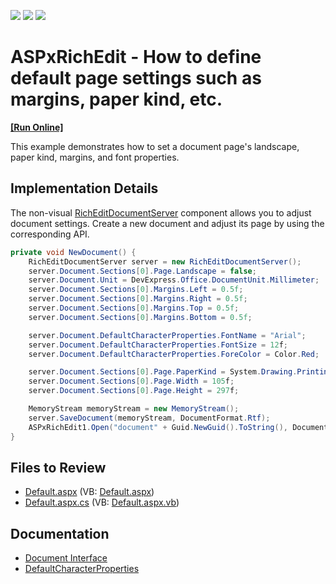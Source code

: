 <!-- default badges list -->
![](https://img.shields.io/endpoint?url=https://codecentral.devexpress.com/api/v1/VersionRange/128545359/23.1.3%2B)
[![](https://img.shields.io/badge/Open_in_DevExpress_Support_Center-FF7200?style=flat-square&logo=DevExpress&logoColor=white)](https://supportcenter.devexpress.com/ticket/details/T520406)
[![](https://img.shields.io/badge/📖_How_to_use_DevExpress_Examples-e9f6fc?style=flat-square)](https://docs.devexpress.com/GeneralInformation/403183)
<!-- default badges end -->

# ASPxRichEdit - How to define default page settings such as margins, paper kind, etc.
<!-- run online -->
**[[Run Online]](https://codecentral.devexpress.com/t520406/)**
<!-- run online end -->

This example demonstrates how to set a document page's landscape, paper kind, margins, and font properties.

## Implementation Details

The non-visual [RichEditDocumentServer](https://docs.devexpress.com/OfficeFileAPI/DevExpress.XtraRichEdit.RichEditDocumentServer) component allows you to adjust document settings. Create a new document and adjust its page by using the corresponding API.

```csharp
private void NewDocument() {
    RichEditDocumentServer server = new RichEditDocumentServer();
    server.Document.Sections[0].Page.Landscape = false;
    server.Document.Unit = DevExpress.Office.DocumentUnit.Millimeter;
    server.Document.Sections[0].Margins.Left = 0.5f;
    server.Document.Sections[0].Margins.Right = 0.5f;
    server.Document.Sections[0].Margins.Top = 0.5f;
    server.Document.Sections[0].Margins.Bottom = 0.5f;

    server.Document.DefaultCharacterProperties.FontName = "Arial";
    server.Document.DefaultCharacterProperties.FontSize = 12f;
    server.Document.DefaultCharacterProperties.ForeColor = Color.Red;

    server.Document.Sections[0].Page.PaperKind = System.Drawing.Printing.PaperKind.Custom;
    server.Document.Sections[0].Page.Width = 105f;
    server.Document.Sections[0].Page.Height = 297f;

    MemoryStream memoryStream = new MemoryStream();
    server.SaveDocument(memoryStream, DocumentFormat.Rtf);
    ASPxRichEdit1.Open("document" + Guid.NewGuid().ToString(), DocumentFormat.Rtf, () => { return memoryStream.ToArray(); });
}
```

## Files to Review

* [Default.aspx](./CS/Default.aspx) (VB: [Default.aspx](./VB/Default.aspx))
* [Default.aspx.cs](./CS/Default.aspx.cs) (VB: [Default.aspx.vb](./VB/Default.aspx.vb))

## Documentation

* [Document Interface](https://docs.devexpress.com/OfficeFileAPI/DevExpress.XtraRichEdit.API.Native.Document)
* [DefaultCharacterProperties](https://docs.devexpress.com/OfficeFileAPI/DevExpress.XtraRichEdit.API.Native.Document.DefaultCharacterProperties)
